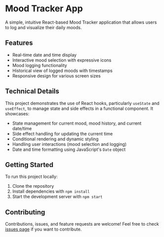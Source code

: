 # Mood Tracker App

A simple, intuitive React-based Mood Tracker application that allows users to log and visualize their daily moods.

## Features

- Real-time date and time display
- Interactive mood selection with expressive icons
- Mood logging functionality
- Historical view of logged moods with timestamps
- Responsive design for various screen sizes

## Technical Details

This project demonstrates the use of React hooks, particularly `useState` and `useEffect`, to manage state and side effects in a functional component. It showcases:

- State management for current mood, mood history, and current date/time
- Side effect handling for updating the current time
- Conditional rendering and dynamic styling
- Handling user interactions (mood selection and logging)
- Date and time formatting using JavaScript's `Date` object

## Getting Started

To run this project locally:

1. Clone the repository
2. Install dependencies with `npm install`
3. Start the development server with `npm start`

## Contributing

Contributions, issues, and feature requests are welcome! Feel free to check [issues page](link-to-your-issues-page) if you want to contribute.


